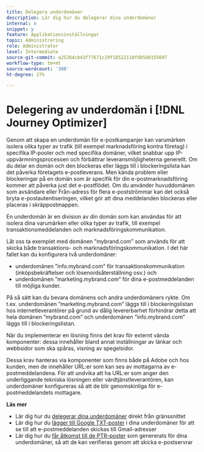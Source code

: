 ```yaml
---
title: Delegera underdomäner
description: Lär dig hur du delegerar dina underdomäner
internal: n
snippet: y
feature: Applikationsinställningar
topic: Administrering
role: Administrator
level: Intermediate
source-git-commit: a25264cb43f77671c29f18522110fd85d0155697
workflow-type: tm+mt
source-wordcount: '388'
ht-degree: 27%

---
```



# Delegering av underdomän i [!DNL Journey Optimizer]

Genom att skapa en underdomän för e-postkampanjer kan varumärken isolera olika typer av trafik (till exempel marknadsföring kontra företag) i specifika IP-pooler och med specifika domäner, vilket snabbar upp IP-uppvärmningsprocessen och förbättrar leveransmöjligheterna generellt. Om du delar en domän och den blockeras eller läggs till i blockeringslista kan det påverka företagets e-postleverans. Men kända problem eller blockeringar på en domän som är specifik för din e-postmarknadsföring kommer att påverka just det e-postflödet. Om du använder huvuddomänen som avsändare eller Från-adress för flera e-postströmmar kan det också bryta e-postautentiseringen, vilket gör att dina meddelanden blockeras eller placeras i skräppostmappen.

En underdomän är en division av din domän som kan användas för att isolera dina varumärken eller olika typer av trafik, till exempel transaktionsmeddelanden och marknadsföringskommunikation.

Låt oss ta exemplet med domänen ”mybrand.com” som används för att skicka både transaktions- och marknadsföringskommunikation. I det här fallet kan du konfigurera två underdomäner:

* underdomänen ”info.mybrand.com” för transaktionskommunikation (inköpsbekräftelser och lösenordsåterställning osv.) och
* underdomänen ”marketing.mybrand.com” för dina e-postmeddelanden till möjliga kunder.

På så sätt kan du bevara domänens och andra underdomäners rykte. Om t.ex. underdomänen ”marketing.mybrand.com” läggs till i blockeringslistan hos internetleverantörer på grund av dålig levererbarhet förhindrar detta att hela domänen ”mybrand.com” och underdomänen ”info.mybrand.com” läggs till i blockeringslistan.

När du implementerar en lösning finns det krav för externt vända komponenter: dessa innehåller bland annat inställningar av länkar och webbsidor som ska spåras, visning av spegelsidor.

Dessa krav hanteras via komponenter som finns både på Adobe och hos kunden, men de innehåller URL:er som kan ses av mottagarna av e-postmeddelandena. För att undvika att ha URL:er som anger den underliggande tekniska lösningen eller värdtjänstleverantören, kan underdomäner konfigureras så att de blir genomskinliga för e-postmeddelandets mottagare.

**Läs mer**

* Lär dig hur du [delegerar dina underdomäner](delegate-subdomain.md) direkt från gränssnittet
* Lär dig hur du [lägger till Google TXT-poster](google-txt.md) i dina underdomäner för att se till att e-postmeddelanden skickas till Gmail-adresser
* Lär dig hur du [får åtkomst till de PTR-poster](ptr-records.md) som genererats för dina underdomäner, så att de kan verifieras genom att skicka e-postservrar
